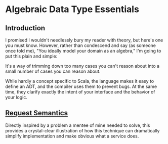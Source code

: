 # Algebraic Data Type Essentials

## Introduction

I promised I wouldn't needlessly bury my reader with theory, but here's one you must know. However, rather than condescend and say (as someone once told me), "You ideally model your domain as an algebra," I'm going to put this plain and simple:

It's a way of trimming down too many cases you can't reason about into a small number of cases you can reason about.

While hardly a concept specific to Scala, the language makes it easy to define an ADT, and the compiler uses them to prevent bugs. At the same time, they clarify exactly the intent of your interface and the behavior of your logic.

## [Request Semantics][request-semantics]

Directly inspired by a problem a mentee of mine needed to solve, this provides a crystal-clear illustration of how this technique can dramatically simplify implementation and make obvious what a service does.

[request-semantics]: request-semantics
